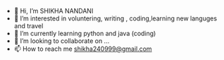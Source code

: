 - 👋 Hi, I’m SHIKHA NANDANI
- 👀 I’m interested in voluntering, writing , coding,learning new languges and travel
- 🌱 I’m currently learning python and java (coding)
- 💞️ I’m looking to collaborate on ...
- 📫 How to reach me shikha240999@gmail.com

<!---
mishrashikha24/mishrashikha24 is a ✨ special ✨ repository because its `README.md` (this file) appears on your GitHub profile.
You can click the Preview link to take a look at your changes.
--->
